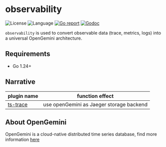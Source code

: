 # observability

![License](https://img.shields.io/badge/license-Apache2.0-green)
![Language](https://img.shields.io/badge/Language-Go-blue.svg)
[![Go report](https://goreportcard.com/badge/github.com/opengemini/observability)](https://goreportcard.com/report/github.com/opengemini/observability)
[![Godoc](http://img.shields.io/badge/docs-go.dev-blue.svg?style=flat-square)](https://pkg.go.dev/github.com/openGemini/observability)

`observability` is used to convert observable data (trace, metrics, logs) into a universal OpenGemini architecture.

## Requirements

- Go 1.24+

## Narrative

| plugin name       | function effect                          |
|-------------------|------------------------------------------|
| [ts-trace](trace) | use openGemini as Jaeger storage backend |

## About OpenGemini

OpenGemini is a cloud-native distributed time series database, find more information [here](https://github.com/openGemini/openGemini)

